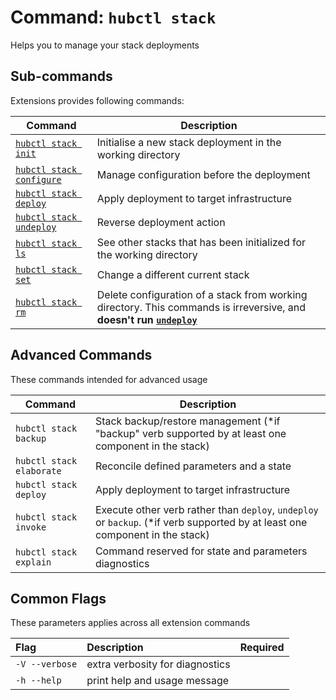 # Command: `hubctl stack`

Helps you to manage your stack deployments

## Sub-commands

Extensions provides following commands:

| Command   | Description
| --------- | ---------
| [`hubctl stack init`](../hubctl-stack-init) | Initialise a new stack deployment in the working directory |
| [`hubctl stack configure`](../hubctl-stack-configure) | Manage configuration before the deployment |
| [`hubctl stack deploy`](../hubctl-stack-deploy) | Apply deployment to target infrastructure |
| [`hubctl stack undeploy`](../hubctl-stack-undeploy) | Reverse deployment action |
| [`hubctl stack ls`](../hubctl-stack-ls) | See other stacks that has been initialized for the working directory |
| [`hubctl stack set`](../hubctl-stack-set) | Change a different current stack |
| [`hubctl stack rm`](../hubctl-stack-rm) | Delete configuration of a stack from working directory. This commands is irreversive, and __doesn't run [`undeploy`](../hubctl-stack-undeploy.)__

## Advanced Commands

These commands intended for advanced usage

| Command   | Description
| --------- | ---------
| `hubctl stack backup` | Stack backup/restore management (*if "backup" verb supported by at least one component in the stack)|
| `hubctl stack elaborate` | Reconcile defined parameters and a state |
| `hubctl stack deploy` | Apply deployment to target infrastructure |
| `hubctl stack invoke` | Execute other verb rather than `deploy`, `undeploy` or `backup`. (*if verb supported by at least one component in the stack)|
| `hubctl stack explain` | Command reserved for state and parameters diagnostics |

## Common Flags

These parameters applies across all extension commands

| Flag   | Description | Required
| :-------- | :-------- | :-: |
| `-V --verbose` | extra verbosity for diagnostics | |
| `-h --help` | print help and usage message | |
